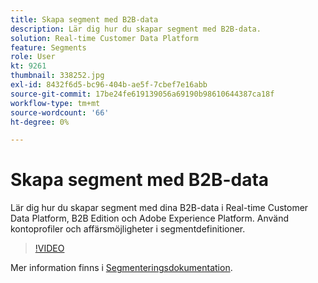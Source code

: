 ```yaml
---
title: Skapa segment med B2B-data
description: Lär dig hur du skapar segment med B2B-data.
solution: Real-time Customer Data Platform
feature: Segments
role: User
kt: 9261
thumbnail: 338252.jpg
exl-id: 8432f6d5-bc96-404b-ae5f-7cbef7e16abb
source-git-commit: 17be24fe619139056a69190b98610644387ca18f
workflow-type: tm+mt
source-wordcount: '66'
ht-degree: 0%

---
```


# Skapa segment med B2B-data

Lär dig hur du skapar segment med dina B2B-data i Real-time Customer Data Platform, B2B Edition och Adobe Experience Platform. Använd kontoprofiler och affärsmöjligheter i segmentdefinitioner.

>[!VIDEO](https://video.tv.adobe.com/v/338252?quality=12&learn=on)

Mer information finns i [Segmenteringsdokumentation](https://experienceleague.adobe.com/docs/experience-platform/rtcdp/profile/profile-browse.html).
